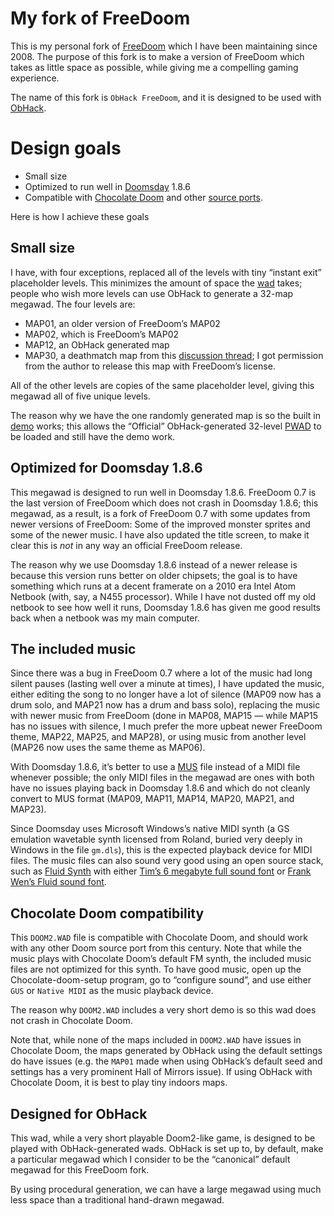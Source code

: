 # My fork of FreeDoom

This is my personal fork of [FreeDoom](https://doomwiki.org/wiki/Freedoom)
which I have been maintaining since 2008.  The purpose of this fork is
to make a version of FreeDoom which takes as little space as possible,
while giving me a compelling gaming experience.

The name of this fork is `ObHack FreeDoom`, and it is designed to be
used with [ObHack](https://doomwiki.org/wiki/ObHack).

# Design goals

* Small size
* Optimized to run well in [Doomsday](https://doomwiki.org/wiki/Doomsday) 1.8.6
* Compatible with [Chocolate Doom](https://doomwiki.org/wiki/Chocolate_Doom) and other [source ports](https://doomwiki.org/wiki/Source_port).

Here is how I achieve these goals

## Small size

I have, with four exceptions, replaced all of the levels with tiny
“instant exit” placeholder levels.  This minimizes the amount of
space the [wad](https://doomwiki.org/wiki/WAD) takes; people who wish 
more levels can use ObHack to generate a 32-map megawad.  The four 
levels are:

* MAP01, an older version of FreeDoom’s MAP02
* MAP02, which is FreeDoom’s MAP02
* MAP12, an ObHack generated map
* MAP30, a deathmatch map from this [discussion thread](https://www.doomworld.com/forum/topic/90524-rework-in-freedm-maps/?page=5&tab=comments#comment-1925820);  I got permission from the author to release this map with FreeDoom’s license.

All of the other levels are copies of the same placeholder level, giving
this megawad all of five unique levels.

The reason why we have the one randomly generated map is so the built 
in [demo](https://doomwiki.org/wiki/Demo) works; this allows the
“Official” ObHack-generated 32-level [PWAD](https://doomwiki.org/wiki/PWAD)
to be loaded and still have the demo work.

## Optimized for Doomsday 1.8.6

This megawad is designed to run well in Doomsday 1.8.6.  FreeDoom 0.7
is the last version of FreeDoom which does not crash in Doomsday 1.8.6;
this megawad, as a result, is a fork of FreeDoom 0.7 with some updates
from newer versions of FreeDoom:  Some of the improved monster sprites
and some of the newer music.  I have also updated the title screen,
to make it clear this is *not* in any way an official FreeDoom release.

The reason why we use Doomsday 1.8.6 instead of a newer release is
because this version runs better on older chipsets; the goal is
to have something which runs at a decent framerate on a 2010 era
Intel Atom Netbook (with, say, a N455 processor).  While I have
not dusted off my old netbook to see how well it runs, Doomsday
1.8.6 has given me good results back when a netbook was my main 
computer.

## The included music

Since there was a bug in FreeDoom 0.7 where a lot of the music had long
silent pauses (lasting well over a minute at times), I have updated
the music, either editing the song to no longer have a lot of silence
(MAP09 now has a drum solo, and MAP21 now has a drum and bass solo),
replacing the music with newer music from FreeDoom (done in MAP08,
MAP15 — while MAP15 has no issues with silence, I much prefer the more
upbeat newer FreeDoom theme, MAP22, MAP25, and MAP28), or using music
from another level (MAP26 now uses the same theme as MAP06).

With Doomsday 1.8.6, it’s better to use a [MUS](https://doomwiki.org/wiki/MUS) 
file instead of a MIDI file whenever possible; the only MIDI files in
the megawad are ones with both have no issues playing back in Doomsday
1.8.6 and which do not cleanly convert to MUS format (MAP09, MAP11,
MAP14, MAP20, MAP21, and MAP23).

Since Doomsday uses Microsoft Windows’s native MIDI synth (a GS
emulation wavetable synth licensed from Roland, buried very deeply in
Windows in the file `gm.dls`), this is the expected playback device for
MIDI files.  The music files can also sound very good using an open
source stack, such as [Fluid Synth](http://www.fluidsynth.org/) with 
either
[Tim’s 6 megabyte full sound font](http://www.timbrechbill.com/saxguru/Timidity.php) 
or
[Frank Wen’s Fluid sound font](https://packages.debian.org/search?keywords=fluid-soundfont-gm).

## Chocolate Doom compatibility

This `DOOM2.WAD` file is compatible with Chocolate Doom, and should work
with any other Doom source port from this century.  Note that while the
music plays with Chocolate Doom’s default FM synth, the included music
files are not optimized for this synth.  To have good music, open up the
Chocolate-doom-setup program, go to “configure sound”, and use either
`GUS` or `Native MIDI` as the music playback device.

The reason why `DOOM2.WAD` includes a very short demo is so this wad does
not crash in Chocolate Doom.

Note that, while none of the maps included in `DOOM2.WAD` have issues in
Chocolate Doom, the maps generated by ObHack using the default settings
do have issues (e.g. the `MAP01` made when using ObHack’s default seed
and settings has a very prominent Hall of Mirrors issue).  If using
ObHack with Chocolate Doom, it is best to play tiny indoors maps.

## Designed for ObHack

This wad, while a very short playable Doom2-like game, is designed to
be played with ObHack-generated wads.  ObHack is set up to, by default,
make a particular megawad which I consider to be the “canonical” default
megawad for this FreeDoom fork.  

By using procedural generation, we can have a large megawad using much
less space than a traditional hand-drawn megawad.
